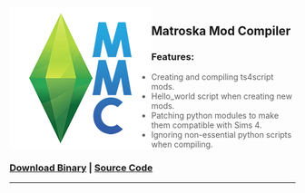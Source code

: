 <img align="left" src="/assets/mmc_icon_small.png">

## Matroska Mod Compiler  
### Features:
> * Creating and compiling ts4script mods.
> * Hello_world script when creating new mods.
> * Patching python modules to make them compatible with Sims 4.
> * Ignoring non-essential python scripts when compiling.  

### [Download Binary](https://github.com/MatroSkaMods/MMC/releases) | [Source Code](https://github.com/MatroSkaMods/MMC) 
---
